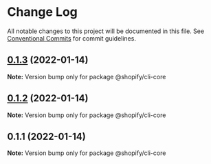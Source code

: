 # Change Log

All notable changes to this project will be documented in this file.
See [Conventional Commits](https://conventionalcommits.org) for commit guidelines.

## [0.1.3](https://github.com/Shopify/shopify-cli-next/compare/@shopify/cli-core@0.1.2...@shopify/cli-core@0.1.3) (2022-01-14)

**Note:** Version bump only for package @shopify/cli-core





## [0.1.2](https://github.com/Shopify/shopify-cli-next/compare/@shopify/cli-core@0.1.1...@shopify/cli-core@0.1.2) (2022-01-14)

**Note:** Version bump only for package @shopify/cli-core





## 0.1.1 (2022-01-14)

**Note:** Version bump only for package @shopify/cli-core
